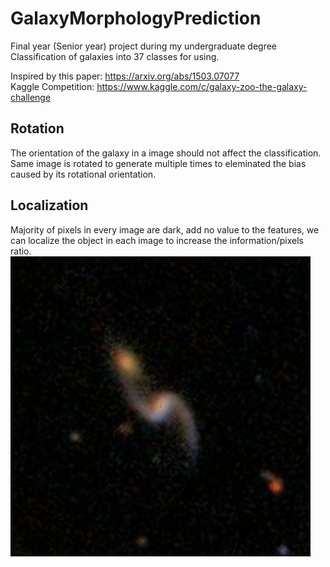 # GalaxyMorphologyPrediction

Final year (Senior year) project during my undergraduate degree<br />
Classification of galaxies into 37 classes for  using.

Inspired by this paper: https://arxiv.org/abs/1503.07077<br />
Kaggle Competition: https://www.kaggle.com/c/galaxy-zoo-the-galaxy-challenge

## Rotation
The orientation of the galaxy in a image should not affect the classification. Same image is rotated to generate multiple times to eleminated the bias caused by its rotational orientation.

## Localization 
Majority of pixels in every image are dark, add no value to the features, we can localize the object in each image to increase the information/pixels ratio.<br />
![Galaxy Localization](images/localization.gif)
